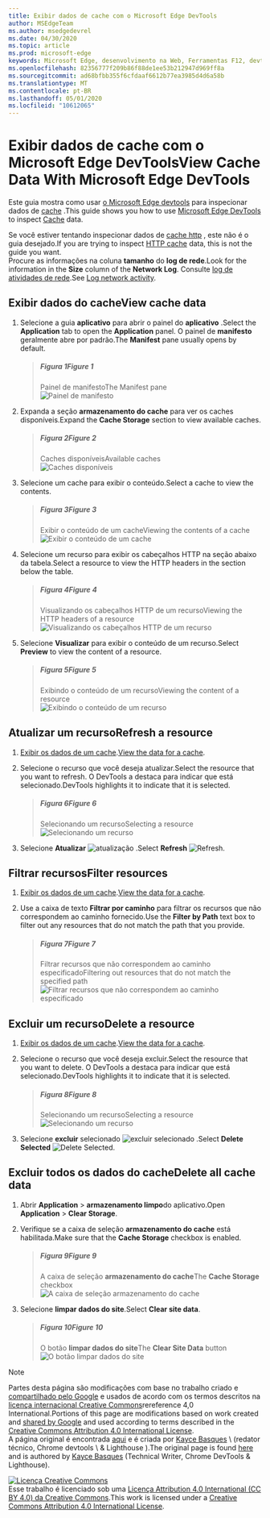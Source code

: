 ```yaml
---
title: Exibir dados de cache com o Microsoft Edge DevTools
author: MSEdgeTeam
ms.author: msedgedevrel
ms.date: 04/30/2020
ms.topic: article
ms.prod: microsoft-edge
keywords: Microsoft Edge, desenvolvimento na Web, Ferramentas F12, devtools
ms.openlocfilehash: 82356777f209b86f88de1ee53b212947d969ff8a
ms.sourcegitcommit: ad68bfbb355f6cfdaaf6612b77ea3985d4d6a58b
ms.translationtype: MT
ms.contentlocale: pt-BR
ms.lasthandoff: 05/01/2020
ms.locfileid: "10612065"
---
```

<!-- Copyright Kayce Basques 

   Licensed under the Apache License, Version 2.0 (the "License");
   you may not use this file except in compliance with the License.
   You may obtain a copy of the License at

       https://www.apache.org/licenses/LICENSE-2.0

   Unless required by applicable law or agreed to in writing, software
   distributed under the License is distributed on an "AS IS" BASIS,
   WITHOUT WARRANTIES OR CONDITIONS OF ANY KIND, either express or implied.
   See the License for the specific language governing permissions and
   limitations under the License.  -->





# <span data-ttu-id="f951a-103">Exibir dados de cache com o Microsoft Edge DevTools</span><span class="sxs-lookup"><span data-stu-id="f951a-103">View Cache Data With Microsoft Edge DevTools</span></span>   



<span data-ttu-id="f951a-104">Este guia mostra como usar [o Microsoft Edge devtools][MicrosoftEdgeDevTools] para inspecionar dados de [cache][MDNCache] .</span><span class="sxs-lookup"><span data-stu-id="f951a-104">This guide shows you how to use [Microsoft Edge DevTools][MicrosoftEdgeDevTools] to inspect [Cache][MDNCache] data.</span></span>  

<span data-ttu-id="f951a-105">Se você estiver tentando inspecionar dados de [cache http][MDNHTTPCaching] , este não é o guia desejado.</span><span class="sxs-lookup"><span data-stu-id="f951a-105">If you are trying to inspect [HTTP cache][MDNHTTPCaching] data, this is not the guide you want.</span></span>  
<span data-ttu-id="f951a-106">Procure as informações na coluna **tamanho** do **log de rede**.</span><span class="sxs-lookup"><span data-stu-id="f951a-106">Look for the information in the **Size** column of the **Network Log**.</span></span>  <span data-ttu-id="f951a-107">Consulte [log de atividades de rede][DevtoolsNetworkLogActivity].</span><span class="sxs-lookup"><span data-stu-id="f951a-107">See [Log network activity][DevtoolsNetworkLogActivity].</span></span>  

## <span data-ttu-id="f951a-108">Exibir dados do cache</span><span class="sxs-lookup"><span data-stu-id="f951a-108">View cache data</span></span>   

1.  <span data-ttu-id="f951a-109">Selecione a guia **aplicativo** para abrir o painel do **aplicativo** .</span><span class="sxs-lookup"><span data-stu-id="f951a-109">Select the **Application** tab to open the **Application** panel.</span></span>  <span data-ttu-id="f951a-110">O painel de **manifesto** geralmente abre por padrão.</span><span class="sxs-lookup"><span data-stu-id="f951a-110">The **Manifest** pane usually opens by default.</span></span>  
    
    > ##### <span data-ttu-id="f951a-111">Figura 1</span><span class="sxs-lookup"><span data-stu-id="f951a-111">Figure 1</span></span>  
    > <span data-ttu-id="f951a-112">Painel de manifesto</span><span class="sxs-lookup"><span data-stu-id="f951a-112">The Manifest pane</span></span>  
    > ![Painel de manifesto][ImageManifestPane]  

1.  <span data-ttu-id="f951a-114">Expanda a seção **armazenamento do cache** para ver os caches disponíveis.</span><span class="sxs-lookup"><span data-stu-id="f951a-114">Expand the **Cache Storage** section to view available caches.</span></span>  
    
    > ##### <span data-ttu-id="f951a-115">Figura 2</span><span class="sxs-lookup"><span data-stu-id="f951a-115">Figure 2</span></span>  
    > <span data-ttu-id="f951a-116">Caches disponíveis</span><span class="sxs-lookup"><span data-stu-id="f951a-116">Available caches</span></span>  
    > ![Caches disponíveis][ImageCache]  

1.  <span data-ttu-id="f951a-118">Selecione um cache para exibir o conteúdo.</span><span class="sxs-lookup"><span data-stu-id="f951a-118">Select a cache to view the contents.</span></span>  
    
    > ##### <span data-ttu-id="f951a-119">Figura 3</span><span class="sxs-lookup"><span data-stu-id="f951a-119">Figure 3</span></span>  
    > <span data-ttu-id="f951a-120">Exibir o conteúdo de um cache</span><span class="sxs-lookup"><span data-stu-id="f951a-120">Viewing the contents of a cache</span></span>  
    > ![Exibir o conteúdo de um cache][ImageCacheView]  

1.  <span data-ttu-id="f951a-122">Selecione um recurso para exibir os cabeçalhos HTTP na seção abaixo da tabela.</span><span class="sxs-lookup"><span data-stu-id="f951a-122">Select a resource to view the HTTP headers in the section below the table.</span></span>  
    
    > ##### <span data-ttu-id="f951a-123">Figura 4</span><span class="sxs-lookup"><span data-stu-id="f951a-123">Figure 4</span></span>  
    > <span data-ttu-id="f951a-124">Visualizando os cabeçalhos HTTP de um recurso</span><span class="sxs-lookup"><span data-stu-id="f951a-124">Viewing the HTTP headers of a resource</span></span>  
    > ![Visualizando os cabeçalhos HTTP de um recurso][ImageViewCacheResource]  

1.  <span data-ttu-id="f951a-126">Selecione **Visualizar** para exibir o conteúdo de um recurso.</span><span class="sxs-lookup"><span data-stu-id="f951a-126">Select **Preview** to view the content of a resource.</span></span>  
    
    > ##### <span data-ttu-id="f951a-127">Figura 5</span><span class="sxs-lookup"><span data-stu-id="f951a-127">Figure 5</span></span>  
    > <span data-ttu-id="f951a-128">Exibindo o conteúdo de um recurso</span><span class="sxs-lookup"><span data-stu-id="f951a-128">Viewing the content of a resource</span></span>  
    > ![Exibindo o conteúdo de um recurso][ImageCacheContent]  

## <span data-ttu-id="f951a-130">Atualizar um recurso</span><span class="sxs-lookup"><span data-stu-id="f951a-130">Refresh a resource</span></span>   

1.  <span data-ttu-id="f951a-131">[Exibir os dados de um cache](#view-cache-data).</span><span class="sxs-lookup"><span data-stu-id="f951a-131">[View the data for a cache](#view-cache-data).</span></span>  
1.  <span data-ttu-id="f951a-132">Selecione o recurso que você deseja atualizar.</span><span class="sxs-lookup"><span data-stu-id="f951a-132">Select the resource that you want to refresh.</span></span>  <span data-ttu-id="f951a-133">O DevTools a destaca para indicar que está selecionado.</span><span class="sxs-lookup"><span data-stu-id="f951a-133">DevTools highlights it to indicate that it is selected.</span></span>  
    
    > ##### <span data-ttu-id="f951a-134">Figura 6</span><span class="sxs-lookup"><span data-stu-id="f951a-134">Figure 6</span></span>  
    > <span data-ttu-id="f951a-135">Selecionando um recurso</span><span class="sxs-lookup"><span data-stu-id="f951a-135">Selecting a resource</span></span>  
    > ![Selecionando um recurso][ImageCacheSelected]  

1.  <span data-ttu-id="f951a-137">Selecione **Atualizar** ![ atualização ][ImageRefreshIcon] .</span><span class="sxs-lookup"><span data-stu-id="f951a-137">Select **Refresh** ![Refresh][ImageRefreshIcon].</span></span>  

## <span data-ttu-id="f951a-138">Filtrar recursos</span><span class="sxs-lookup"><span data-stu-id="f951a-138">Filter resources</span></span>   

1.  <span data-ttu-id="f951a-139">[Exibir os dados de um cache](#view-cache-data).</span><span class="sxs-lookup"><span data-stu-id="f951a-139">[View the data for a cache](#view-cache-data).</span></span>  
1.  <span data-ttu-id="f951a-140">Use a caixa de texto **Filtrar por caminho** para filtrar os recursos que não correspondem ao caminho fornecido.</span><span class="sxs-lookup"><span data-stu-id="f951a-140">Use the **Filter by Path** text box to filter out any resources that do not match the path that you provide.</span></span>  
    
    > ##### <span data-ttu-id="f951a-141">Figura 7</span><span class="sxs-lookup"><span data-stu-id="f951a-141">Figure 7</span></span>  
    > <span data-ttu-id="f951a-142">Filtrar recursos que não correspondem ao caminho especificado</span><span class="sxs-lookup"><span data-stu-id="f951a-142">Filtering out resources that do not match the specified path</span></span>  
    > ![Filtrar recursos que não correspondem ao caminho especificado][ImageCacheFilter]  

## <span data-ttu-id="f951a-144">Excluir um recurso</span><span class="sxs-lookup"><span data-stu-id="f951a-144">Delete a resource</span></span>   

1.  <span data-ttu-id="f951a-145">[Exibir os dados de um cache](#view-cache-data).</span><span class="sxs-lookup"><span data-stu-id="f951a-145">[View the data for a cache](#view-cache-data).</span></span>  
1.  <span data-ttu-id="f951a-146">Selecione o recurso que você deseja excluir.</span><span class="sxs-lookup"><span data-stu-id="f951a-146">Select the resource that you want to delete.</span></span>  <span data-ttu-id="f951a-147">O DevTools a destaca para indicar que está selecionado.</span><span class="sxs-lookup"><span data-stu-id="f951a-147">DevTools highlights it to indicate that it is selected.</span></span>  
    
    > ##### <span data-ttu-id="f951a-148">Figura 8</span><span class="sxs-lookup"><span data-stu-id="f951a-148">Figure 8</span></span>  
    > <span data-ttu-id="f951a-149">Selecionando um recurso</span><span class="sxs-lookup"><span data-stu-id="f951a-149">Selecting a resource</span></span>  
    > ![Selecionando um recurso][ImageCacheSelected2]  

1.  <span data-ttu-id="f951a-151">Selecione **excluir** selecionado ![ excluir selecionado ][ImageDeleteIcon] .</span><span class="sxs-lookup"><span data-stu-id="f951a-151">Select **Delete Selected** ![Delete Selected][ImageDeleteIcon].</span></span>  

## <span data-ttu-id="f951a-152">Excluir todos os dados do cache</span><span class="sxs-lookup"><span data-stu-id="f951a-152">Delete all cache data</span></span>   

1.  <span data-ttu-id="f951a-153">Abrir **Application**  >  **armazenamento limpo**do aplicativo.</span><span class="sxs-lookup"><span data-stu-id="f951a-153">Open **Application** > **Clear Storage**.</span></span>  
1.  <span data-ttu-id="f951a-154">Verifique se a caixa de seleção **armazenamento do cache** está habilitada.</span><span class="sxs-lookup"><span data-stu-id="f951a-154">Make sure that the **Cache Storage** checkbox is enabled.</span></span>  
    
    > ##### <span data-ttu-id="f951a-155">Figura 9</span><span class="sxs-lookup"><span data-stu-id="f951a-155">Figure 9</span></span>  
    > <span data-ttu-id="f951a-156">A caixa de seleção **armazenamento do cache**</span><span class="sxs-lookup"><span data-stu-id="f951a-156">The **Cache Storage** checkbox</span></span>  
    > ![A caixa de seleção armazenamento do cache][ImageCacheCheckbox]  

1.  <span data-ttu-id="f951a-158">Selecione **limpar dados do site**.</span><span class="sxs-lookup"><span data-stu-id="f951a-158">Select **Clear site data**.</span></span>  
    
    > ##### <span data-ttu-id="f951a-159">Figura 10</span><span class="sxs-lookup"><span data-stu-id="f951a-159">Figure 10</span></span>  
    > <span data-ttu-id="f951a-160">O botão **limpar dados do site**</span><span class="sxs-lookup"><span data-stu-id="f951a-160">The **Clear Site Data** button</span></span>  
    > ![O botão limpar dados do site][ImageCacheClearSite]  

<!--  -->  



<!-- image links -->  

[ImageDeleteIcon]: /microsoft-edge/devtools-guide-chromium/media/delete-icon.msft.png  
[ImageRefreshIcon]: /microsoft-edge/devtools-guide-chromium/media/refresh-icon.msft.png  

[ImageManifestPane]: /microsoft-edge/devtools-guide-chromium/media/storage-application-manifest.msft.png "Figura 1: o painel manifestar"  
[ImageCache]: /microsoft-edge/devtools-guide-chromium/media/storage-application-cache-storage.msft.png "Figura 2: caches disponíveis"  
[ImageCacheView]: /microsoft-edge/devtools-guide-chromium/media/storage-application-cache-storage-domain-root-headers.msft.png "Figura 3: exibindo o conteúdo de um cache"  
[ImageViewCacheResource]: /microsoft-edge/devtools-guide-chromium/media/storage-application-cache-storage-index-headers.msft.png "Figura 4: exibindo os cabeçalhos HTTP de um recurso"  
[ImageCacheContent]: /microsoft-edge/devtools-guide-chromium/media/storage-application-cache-storage-domain-js-preview.msft.png "Figura 5: exibindo o conteúdo de um recurso"  
[ImageCacheSelected]: /microsoft-edge/devtools-guide-chromium/media/storage-application-cache-storage-domain-refresh.msft.png "Figura 6: selecionando um recurso"  
[ImageCacheFilter]: /microsoft-edge/devtools-guide-chromium/media/storage-application-cache-storage-filter.msft.png "Figura 7: filtrando recursos que não correspondem ao caminho especificado"  
[ImageCacheSelected2]: /microsoft-edge/devtools-guide-chromium/media/storage-application-cache-storage-delete-selected.msft.png "Figura 8: selecionando um recurso"  
[ImageCacheCheckbox]: /microsoft-edge/devtools-guide-chromium/media/storage-application-clear-storage-cache-storage-checkbox.msft.png "Figura 9: caixa de seleção armazenamento do cache"  
[ImageCacheClearSite]: /microsoft-edge/devtools-guide-chromium/media/storage-application-clear-storage-cache-storage-checkbox-clear-site-data-button.msft.png "Figura 10: o botão limpar dados do site"  

<!-- links -->  

[MicrosoftEdgeDevTools]: /microsoft-edge/devtools-guide-chromium "Ferramentas de desenvolvedor do Microsoft Edge (Chromium)"  
[DevtoolsNetworkLogActivity]: /microsoft-edge/network/index#log-network-activity  "Registrar atividades de rede"  

[MDNCache]: https://developer.mozilla.org/docs/Web/API/Cache "Cache | MDN"  
[MDNHTTPCaching]: https://developer.mozilla.org/docs/Web/HTTP/Caching "Cache HTTP | MDN"  

> [!NOTE]
> <span data-ttu-id="f951a-176">Partes desta página são modificações com base no trabalho criado e [compartilhado pelo Google][GoogleSitePolicies] e usados de acordo com os termos descritos na [licença internacional Creative Commons][CCA4IL]rereference 4,0 International.</span><span class="sxs-lookup"><span data-stu-id="f951a-176">Portions of this page are modifications based on work created and [shared by Google][GoogleSitePolicies] and used according to terms described in the [Creative Commons Attribution 4.0 International License][CCA4IL].</span></span>  
> <span data-ttu-id="f951a-177">A página original é encontrada [aqui](https://developers.google.com/web/tools/chrome-devtools/storage/cache) e é criada por [Kayce Basques][KayceBasques] \ (redator técnico, Chrome devtools \ & Lighthouse \).</span><span class="sxs-lookup"><span data-stu-id="f951a-177">The original page is found [here](https://developers.google.com/web/tools/chrome-devtools/storage/cache) and is authored by [Kayce Basques][KayceBasques] \(Technical Writer, Chrome DevTools \& Lighthouse\).</span></span>  

[![Licença Creative Commons][CCby4Image]][CCA4IL]  
<span data-ttu-id="f951a-179">Esse trabalho é licenciado sob uma [Licença Attribution 4.0 International (CC BY 4.0) da Creative Commons][CCA4IL].</span><span class="sxs-lookup"><span data-stu-id="f951a-179">This work is licensed under a [Creative Commons Attribution 4.0 International License][CCA4IL].</span></span>  

[CCA4IL]: https://creativecommons.org/licenses/by/4.0  
[CCby4Image]: https://i.creativecommons.org/l/by/4.0/88x31.png  
[GoogleSitePolicies]: https://developers.google.com/terms/site-policies  
[KayceBasques]: https://developers.google.com/web/resources/contributors/kaycebasques  
